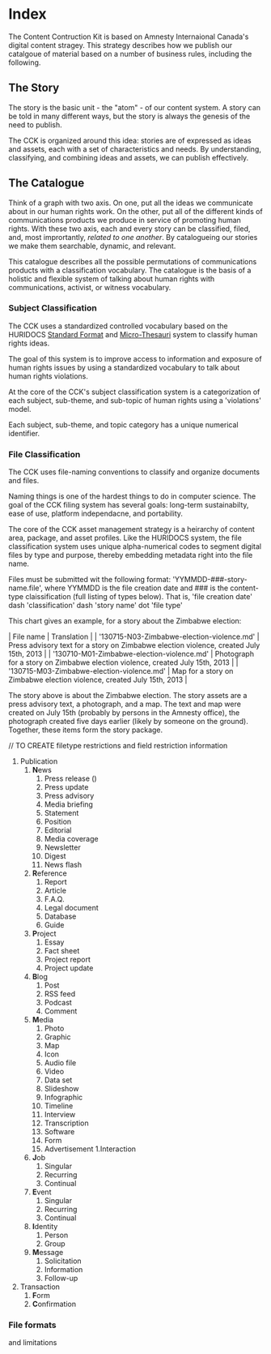 # Index

The Content Contruction Kit is based on Amnesty Internaional Canada's digital content stragey. This strategy describes how we publish our catalgoue of material based on a number of business rules, including the following.

## The Story

The story is the basic unit - the "atom" - of our content system. A story can be told in many different ways, but the story is always the genesis of the need to publish. 

The CCK is organized around this idea: stories are of expressed as ideas and assets, each with a set of characteristics and needs. By understanding, classifying, and combining ideas and assets, we can publish effectively.

## The Catalogue

Think of a graph with two axis. On one, put all the ideas we communicate about in our human rights work. On the other, put all of the different kinds of communications products we produce in service of promoting human rights. With these two axis, each and every story can be classified, filed, and, most imprortantly, *related to one another*. By catalogueing our stories we make them searchable, dynamic, and relevant. 

This catalogue describes all the possible permutations of communications products with a classification vocabulary. The catalogue is the basis of a holistic and flexible system of talking about human rights with communications, activist, or witness vocabulary.

### Subject Classification

The CCK uses a standardized controlled vocabulary based on the HURIDOCS [Standard Format](http://www.huridocs.org/resource/huridocs-events-standard-formats/) and [Micro-Thesauri](http://www.huridocs.org/resource/micro-thesauri/) system to classify human rights ideas. 

The goal of this system is to improve access to information and exposure of human rights issues by using a standardized vocabulary to talk about human rights violations.

At the core of the CCK's subject classification system is a categorization of each subject, sub-theme, and sub-topic of human rights using a 'violations' model. 

Each subject, sub-theme, and topic category has a unique numerical identifier.

### File Classification

The CCK uses file-naming conventions to classify and organize documents and files. 

Naming things is one of the hardest things to do in computer science. The goal of the CCK filing system has several goals: long-term sustainabilty, ease of use, platform independacne, and portability. 

The core of the CCK asset management strategy is a heirarchy of content area, package, and asset profiles. Like the HURIDOCS system, the file classification system uses unique alpha-numerical codes to segment digital files by type and purpose, thereby embedding metadata right into the file name.

Files must be submitted wit the following format: 'YYMMDD-###-story-name.file', where YYMMDD is the file creation date and ### is the content-type claissification (full listing of types below). That is, 'file creation date' dash 'classification' dash 'story name' dot 'file type'

This chart gives an example, for a story about the Zimbabwe election:

| File name | Translation |
| '130715-N03-Zimbabwe-election-violence.md' | Press advisory text for a story on Zimbabwe election violence, created July 15th, 2013 |
| '130710-M01-Zimbabwe-election-violence.md' | Photograph for a story on Zimbabwe election violence, created July 15th, 2013 |
| '130715-M03-Zimbabwe-election-violence.md' | Map for a story on Zimbabwe election violence, created July 15th, 2013 |

The story above is about the Zimbabwe election. The story assets are a press advisory text, a photograph, and a map. The text and map were created on July 15th (probably by persons in the Amnesty office), the photograph created five days earlier (likely by someone on the ground). Together, these items form the story package.

// TO CREATE filetype restrictions and field restriction information

1. Publication
    1. **N**ews
    	1. Press release ()
        1. Press update
        1. Press advisory
        1. Media briefing 
        1. Statement
        1. Position
        1. Editorial
        1. Media coverage
        1. Newsletter
        1. Digest
        1. News flash
    1. **R**eference
    	1. Report
    	2. Article
        1. F.A.Q.
        1. Legal document
        1. Database
        1. Guide
    1. **P**roject
    	1. Essay
        1. Fact sheet
        1. Project report
        1. Project update
    1. **B**log
    	1. Post
        1. RSS feed
        1. Podcast
        1. Comment
    1. **M**edia
    	1. Photo
        1. Graphic
        1. Map
        1. Icon
        1. Audio file
        1. Video
        1. Data set
        1. Slideshow
        1. Infographic
        1. Timeline
        1. Interview
        1. Transcription
        1. Software
        1. Form
        1. Advertisement
1.Interaction
    1. **J**ob
        1. Singular
        1. Recurring
        1. Continual
    1. **E**vent
        1. Singular
        1. Recurring
        1. Continual
    1. **I**dentity
        1. Person
        1. Group
    1. **M**essage
        1. Solicitation
        1. Information
        1. Follow-up
1. Transaction
    1. **F**orm
    1. **C**onfirmation

### File formats

and limitations
